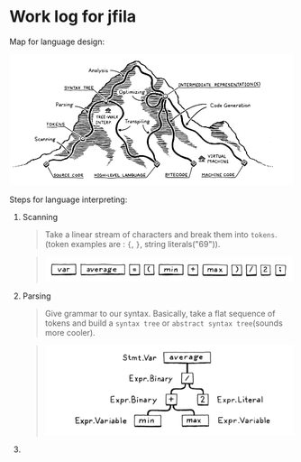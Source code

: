 # Work log for jfila

Map for language design:

![Nice image stole from the book that gives higher level understanding of the stuffs needed in language design.](image.png)

Steps for language interpreting:

1. Scanning

   > Take a linear stream of characters and break them into `tokens`. (token examples are : `{`, `}`, string literals("69")).

   > ![Scanner](image-1.png)

2. Parsing

   > Give grammar to our syntax. Basically, take a flat sequence of tokens and build a `syntax tree` or `abstract syntax tree`(sounds more cooler).

   > ![Parser with AST](image-2.png)

3.
